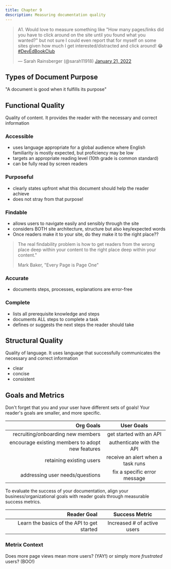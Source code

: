 ```yaml
---
title: Chapter 9
description: Measuring documentation quality
---
```

<blockquote class="twitter-tweet" data-conversation="none" data-dnt="true"><p lang="en" dir="ltr">A1. Would love to measure something like &quot;How many pages/links did you have to click around on the site until you found what you wanted?&quot; but not sure I could even report that for myself on some sites given how much I get interested/distracted and click around! 😂 <a href="https://twitter.com/hashtag/DevEdBookClub?src=hash&amp;ref_src=twsrc%5Etfw">#DevEdBookClub</a></p>&mdash; Sarah Rainsberger (@sarah11918) <a href="https://twitter.com/sarah11918/status/1484350009931751433?ref_src=twsrc%5Etfw">January 21, 2022</a></blockquote> <script async src="https://platform.twitter.com/widgets.js" charset="utf-8"></script>

## Types of Document Purpose
"A document is good when it fulfills its purpose"

## Functional Quality

Quality of content. It provides the reader with the necessary and correct information

### Accessible

- uses language appropriate for a global audience where English familiarity is mostly expected, but proficiency may be low
- targets an appropriate reading level (10th grade is common standard)
- can be fully read by screen readers

### Purposeful

- clearly states upfront what this document should help the reader achieve
- does not stray from that purpose!

### Findable

- allows users to navigate easily and sensibly through the site
- considers BOTH site architecture, structure but also key/expected words
- Once readers make it to your site, do they make it to the right place??

> The real findability problem is how to get readers from the wrong place deep within your content to the right place deep within your content."
>
> Mark Baker, "Every Page is Page One"

### Accurate

- documents steps, processes, explanations are error-free

### Complete

- lists all prerequisite knowledge and steps
- documents ALL steps to complete a task
- defines or suggests the next steps the reader should take

## Structural Quality

Quality of language. It uses language that successfully communicates the necessary and correct information

- clear
- concise
- consistent

## Goals and Metrics

 Don't forget that you and your user have different sets of goals! Your reader's goals are smaller, and more specific.

| Org Goals | User Goals |
|-----:|:-----:|
|recruiting/onboarding new members | get started with an API |
|encourage existing members to adopt new features | authenticate with the API |
|retaining existing users | receive an alert when a task runs |
| addressing user needs/questions | fix a specific error message |

To evaluate the success of your documentation, align your business/organizational goals with reader goals through measurable success metrics.

| Reader Goal | Success Metric |
|-----:|:-----:|
| Learn the basics of the API to get started | Increased # of active users |


### Metrix Context

Does more page views mean more users? (YAY!) or simply more *frustrated* users? (BOO!)

